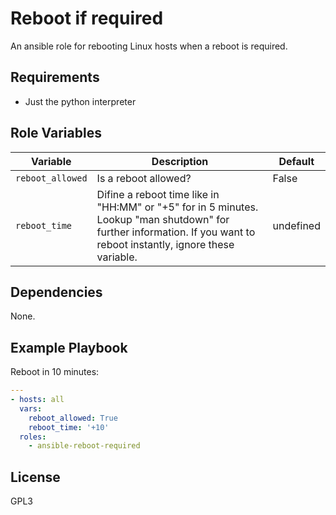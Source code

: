 Reboot if required
=========

An ansible role for rebooting Linux hosts when a reboot is required.

Requirements
------------

- Just the python interpreter

Role Variables
--------------

Variable | Description | Default
--- | --- | ---
`reboot_allowed`| Is a reboot allowed? | False
`reboot_time`| Difine a reboot time like in "HH:MM" or "+5" for in 5 minutes. Lookup "man shutdown" for further information. If you want to reboot instantly, ignore these variable.  | undefined

Dependencies
------------

None.

Example Playbook
----------------

Reboot in 10 minutes:

```yaml
---
- hosts: all
  vars:
    reboot_allowed: True
    reboot_time: '+10'
  roles:
    - ansible-reboot-required
```

License
-------

GPL3
